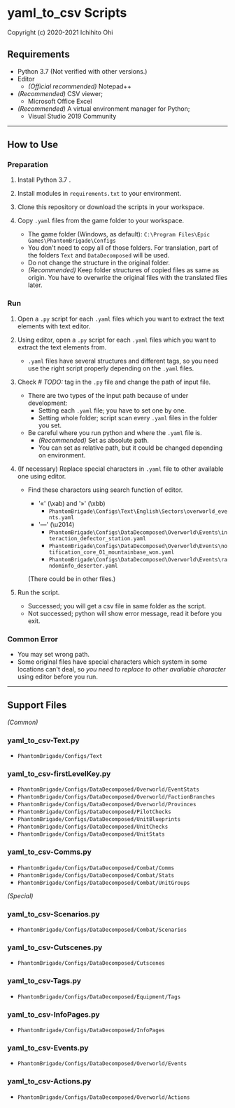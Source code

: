 # yaml_to_csv Scripts

Copyright (c) 2020-2021 Ichihito Ohi

## Requirements
- Python 3.7 (Not verified with other versions.)
- Editor
    - *(Official recommended)* Notepad++
- *(Recommended)* CSV viewer;
    - Microsoft Office Excel
- *(Recommended)* A virtual environment manager for Python;
    - Visual Studio 2019 Community

---
## How to Use

### Preparation
1. Install Python 3.7 .

1. Install modules in `requirements.txt` to your environment.

1. Clone this repository or download the scripts in your workspace.

1. Copy `.yaml` files from the game folder to your workspace.
    - The game folder (Windows, as default): `C:\Program Files\Epic Games\PhantomBrigade\Configs`
    - You don't need to copy all of those folders. For translation, part of the folders `Text` and `DataDecomposed` will be used.
    - Do not change the structure in the original folder.
    - *(Recommended)* Keep folder structures of copied files as same as origin. You have to overwrite the original files with the translated files later.


### Run
1. Open a `.py` script for each `.yaml` files which you want to extract the text elements with text editor.

1. Using editor, open a `.py` script for each `.yaml` files which you want to extract the text elements from.
    - `.yaml` files have several structures and different tags, so you need use the right script properly depending on the `.yaml` files.

1. Check *# TODO:* tag in the `.py` file and change the path of input file.
    - There are two types of the input path because of under development:
        - Setting each `.yaml` file; you have to set one by one.
        - Setting whole folder; script scan every `.yaml` files in the folder you set.
    - Be careful where you run python and where the `.yaml` file is.
        - *(Recommended)* Set as absolute path.
        - You can set as relative path, but it could be changed depending on environment.

1. (If necessary) Replace special characters in `.yaml` file to other available one using editor.
    - Find these charactors using search function of editor.
        - '«' (\xab) and '»' (\xbb)
            - `PhantomBrigade\Configs\Text\English\Sectors\overworld_events.yaml`
        - '—' (\u2014)
            - `PhantomBrigade\Configs\DataDecomposed\Overworld\Events\interaction_defector_station.yaml`
            - `PhantomBrigade\Configs\DataDecomposed\Overworld\Events\notification_core_01_mountainbase_won.yaml`
            - `PhantomBrigade\Configs\DataDecomposed\Overworld\Events\randominfo_deserter.yaml`

        (There could be  in other files.)

1.  Run the script.
    - Successed; you will get a csv file in same folder as the script.
    - Not successed; python will show error message, read it before you exit.

### Common Error
- You may set wrong path.
- Some original files have special characters which system in some locations can't deal, so *you need to replace to other available character* using editor before you run.

---
## Support Files

_(Common)_
### yaml_to_csv-Text.py
- `PhantomBrigade/Configs/Text`
### yaml_to_csv-firstLevelKey.py
- `PhantomBrigade/Configs/DataDecomposed/Overworld/EventStats`
- `PhantomBrigade/Configs/DataDecomposed/Overworld/FactionBranches`
- `PhantomBrigade/Configs/DataDecomposed/Overworld/Provinces`
- `PhantomBrigade/Configs/DataDecomposed/PilotChecks`
- `PhantomBrigade/Configs/DataDecomposed/UnitBlueprints`
- `PhantomBrigade/Configs/DataDecomposed/UnitChecks`
- `PhantomBrigade/Configs/DataDecomposed/UnitStats`
### yaml_to_csv-Comms.py
- `PhantomBrigade/Configs/DataDecomposed/Combat/Comms`
- `PhantomBrigade/Configs/DataDecomposed/Combat/Stats`
- `PhantomBrigade/Configs/DataDecomposed/Combat/UnitGroups`

_(Special)_
### yaml_to_csv-Scenarios.py
- `PhantomBrigade/Configs/DataDecomposed/Combat/Scenarios`
### yaml_to_csv-Cutscenes.py
- `PhantomBrigade/Configs/DataDecomposed/Cutscenes`
### yaml_to_csv-Tags.py
- `PhantomBrigade/Configs/DataDecomposed/Equipment/Tags`
### yaml_to_csv-InfoPages.py
- `PhantomBrigade/Configs/DataDecomposed/InfoPages`
### yaml_to_csv-Events.py
- `PhantomBrigade/Configs/DataDecomposed/Overworld/Events`
### yaml_to_csv-Actions.py
- `PhantomBrigade/Configs/DataDecomposed/Overworld/Actions`
